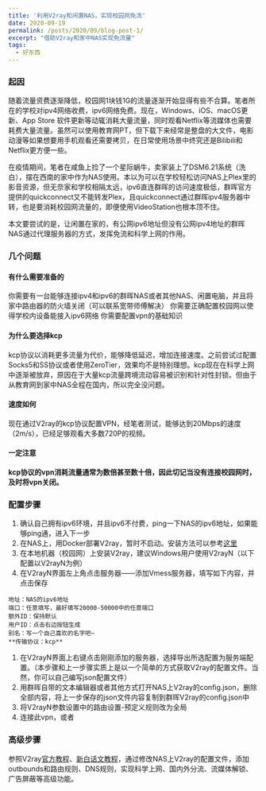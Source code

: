 ```yaml
---
title: '利用V2ray和闲置NAS，实现校园网免流'
date: 2020-09-19
permalink: /posts/2020/09/blog-post-1/
excerpt: "借助V2ray和家中NAS实现免流量"
tags:
  - 好东西
---
```



### 起因

随着流量资费逐渐降低，校园网1块钱1G的流量逐渐开始显得有些不合算。笔者所在的学校对ipv4网络收费，ipv6网络免费。现在，Windows、iOS、macOS更新、App Store 软件更新等动辄消耗大量流量，同时观看Netflix等流媒体也需要耗费大量流量。虽然可以使用教育网PT，但下载下来经常是整盘的大文件，电影动漫等如果想要用手机观看还需要拷贝，在日常使用场景中终究还是Bilibili和Netflix更方便一些。

在疫情期间，笔者在咸鱼上捡了一个星际蜗牛，卖家装上了DSM6.21系统（洗白），摆在西南的家中作为NAS使用。本以为可以在学校轻松访问NAS上Plex里的影音资源，但无奈家和学校相隔太远，ipv6直连群晖的访问速度极低，群晖官方提供的quickconnect又不能转发Plex，且quickconnect通过群晖ipv4服务器中转，也是要消耗校园网流量的，即便使用VideoStation也根本顶不住。

本文要尝试的是，让闲置在家的，有公网ipv6地址但没有公网ipv4地址的群晖NAS通过代理服务器的方式，发挥免流和科学上网的作用。

### 几个问题

#### 有什么需要准备的

你需要有一台能够连接ipv4和ipv6的群晖NAS或者其他NAS、闲置电脑，并且将家中路由器的防火墙关闭（可以联系宽带师傅解决）
你需要正确配置校园网以使得学校内设备能接入ipv6网络
你需要配置vpn的基础知识

#### 为什么要选择kcp

kcp协议以消耗更多流量为代价，能够降低延迟，增加连接速度。之前尝试过配置Socks5和SS协议或者使用ZeroTier，效果均不是特别理想。kcp现在在科学上网中逐渐被放弃，原因在于大量kcp流量跨境流动容易被识别和针对性封锁。但由于从教育网到家中NAS全程在国内，所以完全没问题。

#### 速度如何

现在通过V2ray的kcp协议配置VPN，经笔者测试，能够达到20Mbps的速度（2m/s），已经足够观看大多数720P的视频。

#### 一定注意

**kcp协议的vpn消耗流量通常为数倍甚至数十倍，因此切记当没有连接校园网时，及时将vpn关闭。**


### 配置步骤
1. 确认自己拥有ipv6环境，并且ipv6不付费，ping一下NAS的ipv6地址，如果能够ping通，进入下一步
1. 在NAS上，用Docker部署V2ray，暂时不启动。安装方法可以参考[这里](https://wqdy.top/1165.html)
1. 在本地机器（校园网）上安装V2ray，建议Windows用户使用V2rayN（以下配置以V2rayN为例）
1. 在V2rayN界面左上角点击服务器——添加Vmess服务器，填写如下内容，并点击保存
```
地址：NAS的ipv6地址
端口：任意填写，最好填写20000-50000中的任意端口
额外ID：保持默认
用户ID：点击右边按钮生成
别名：写一个自己喜欢的名字吧~
**传输协议：kcp**
```
1. 在V2rayN界面上右键点击刚刚添加的服务器，选择导出所选配置为服务端配置。（本步骤和上一步骤实质上是以一个简单的方式获取V2ray的配置文件。当然，你可以自己编写json配置文件）
1. 用群晖自带的文本编辑器或者其他方式打开NAS上V2ray的config.json，删除全部内容，将上一步保存的json文件内容复制到群晖V2ray的config.json中
1. 将V2rayN参数设置中的路由设置-预定义规则改为全局
1. 连接此vpn，或者


### 高级步骤

参照V2ray[官方教程](https://www.v2fly.org/config/overview.html)、[新白话文教程](https://guide.v2fly.org/)，通过修改NAS上V2ray的配置文件，添加outbounds和路由规则、DNS规则，实现科学上网、国内外分流、流媒体解锁、广告屏蔽等高级功能。
